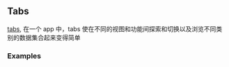 ## Tabs

[tabs](https://material.google.com/components/tabs.html), 在一个 app 中，tabs 使在不同的视图和功能间探索和切换以及浏览不同类别的数据集合起来变得简单

### Examples
